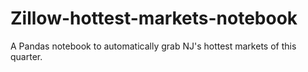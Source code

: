 # Zillow-hottest-markets-notebook
A Pandas notebook to automatically grab NJ's hottest markets of this quarter.
